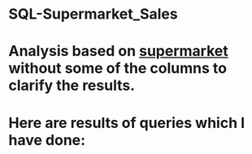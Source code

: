 # SQL-Supermarket_Sales
# Analysis based on [supermarket](https://www.kaggle.com/datasets/aungpyaeap/supermarket-sales) without some of the columns to clarify the results.

# Here are results of queries which I have done:

# 
